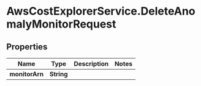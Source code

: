 # AwsCostExplorerService.DeleteAnomalyMonitorRequest

## Properties

Name | Type | Description | Notes
------------ | ------------- | ------------- | -------------
**monitorArn** | **String** |  | 


